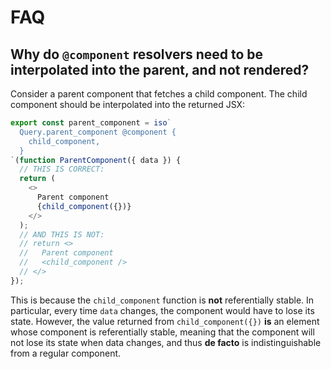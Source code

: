 # FAQ

## Why do `@component` resolvers need to be interpolated into the parent, and not rendered?

Consider a parent component that fetches a child component. The child component should be interpolated into the returned JSX:

```js
export const parent_component = iso`
  Query.parent_component @component {
    child_component,
  }
`(function ParentComponent({ data }) {
  // THIS IS CORRECT:
  return (
    <>
      Parent component
      {child_component({})}
    </>
  );
  // AND THIS IS NOT:
  // return <>
  //   Parent component
  //   <child_component />
  // </>
});
```

This is because the `child_component` function is **not** referentially stable. In particular, every time `data` changes, the component would have to lose its state. However, the value returned from `child_component({})` **is** an element whose component is referentially stable, meaning that the component will not lose its state when data changes, and thus **de facto** is indistinguishable from a regular component.
